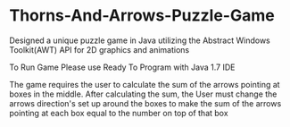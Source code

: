 # Thorns-And-Arrows-Puzzle-Game

Designed a unique puzzle game in Java utilizing the Abstract Windows Toolkit(AWT) API for 2D graphics and animations

To Run Game Please use Ready To Program with Java 1.7 IDE


The game requires the user to calculate the sum of the arrows pointing at boxes in the middle. 
After calculating the sum, the User must change the arrows direction's set up around the boxes to make the 
sum of the arrows pointing at each box equal to the number on top of that box

